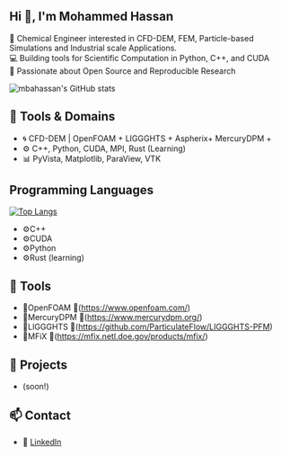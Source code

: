 ## Hi 👋, I'm Mohammed Hassan

🔬 Chemical Engineer interested in CFD-DEM, FEM, Particle-based Simulations and Industrial scale Applications.  
💻 Building tools for Scientific Computation in Python, C++, and CUDA  
📘 Passionate about Open Source and Reproducible Research  

![mbahassan's GitHub stats](https://github-readme-stats.vercel.app/api?username=mbahassan&show_icons=true&theme=radical)
## 🔧 Tools & Domains

- 🌀 CFD-DEM | OpenFOAM + LIGGGHTS + Aspherix+ MercuryDPM + 
- ⚙️ C++, Python, CUDA, MPI, Rust (Learning)
- 📊 PyVista, Matplotlib, ParaView, VTK
## Programming Languages 
[![Top Langs](https://github-readme-stats.vercel.app/api/top-langs/?username=mbahassan)](https://github.com/mbahassan/github-readme-stats)
- ⚙️C++
- ⚙️CUDA
- ⚙️Python
- ⚙️Rust (learning)
## 🧰 Tools 
- 🔧OpenFOAM            🔗(https://www.openfoam.com/) 
- 🔧MercuryDPM          🔗(https://www.mercurydpm.org/)
- 🔧LIGGGHTS            🔗(https://github.com/ParticulateFlow/LIGGGHTS-PFM)
- 🔧MFiX                🔗(https://mfix.netl.doe.gov/products/mfix/)
## 📌 Projects
- (soon!)

## 📫 Contact
- 💼 [LinkedIn](https://linkedin.com/in/mhdhassan)

